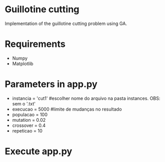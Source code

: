 # Guillotine cutting
Implementation of the guillotine cutting problem using GA. 

# Requirements
* Numpy
* Matplotlib

# Parameters in app.py
* instancia = 'cut1' #escolher nome do arquivo na pasta instances. OBS: sem o '.txt'
* execucao = 5000  #limite de mudanças no resultado
* populacao = 100
* mutation = 0.02
* crossover = 0.4
* repeticao = 10

# Execute app.py
